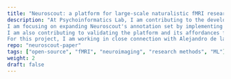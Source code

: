 ```yaml
---
title: "Neuroscout: a platform for large-scale naturalistic fMRI research"
description: "At Psychoinformatics Lab, I am contributing to the development of [Neuroscout](https://neuroscout.org), an end-to-end platform for the analysis of naturalistic fMRI data. \n
I am focusing on expanding Neuroscout's annotation set by implementing feature extraction pipelines that use pretrained deep learning models (e.g., from HuggingFace's transformers and TensorflowHub) in [pliers](https://github.com/PsychoinformaticsLab/pliers).  \n
I am also contributing to validating the platform and its affordances for large-scale neuroimaging research through a series of meta-analytic replications of known neuroimaging findings (preprint forthcoming, code [here](https://github.com/neuroscout/neuroscout-paper)), and QA testing its workflows and other components.  \n
For this project, I am working in close connection with Alejandro de la Vega, Research Scientist at UT Austin and PI for the NIH-funded Neuroscout project."
repo: "neuroscout-paper"
tags: ["open-source", "fMRI", "neuroimaging", "research methods", "ML"]
weight: 2
draft: false
---
```

